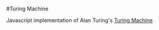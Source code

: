 #Turing Machine

Javascript implementation of Alan Turing's [Turing Machine](https://en.wikipedia.org/wiki/Turing_machine)
